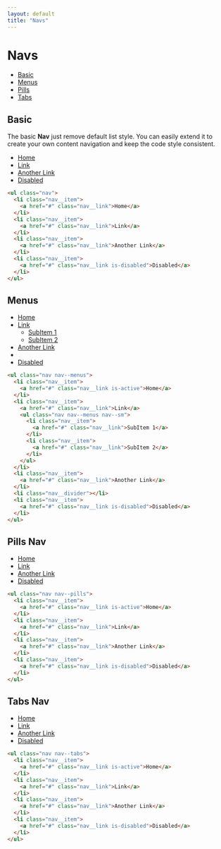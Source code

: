 ```yaml
---
layout: default
title: "Navs"
---
```


# Navs
- [Basic](#basic)
- [Menus](#menus)
- [Pills](#pills)
- [Tabs](#tabs)

## Basic
The basic **Nav** just remove default list style. You can easily extend it to create your own content navigation and keep the code style consistent.

<div class="u-mb-15">
  <ul class="nav">
    <li class="nav__item">
      <a href="#" class="nav__link">Home</a>
    </li>
    <li class="nav__item">
      <a href="#" class="nav__link">Link</a>
    </li>
    <li class="nav__item">
      <a href="#" class="nav__link">Another Link</a>
    </li>
    <li class="nav__item">
      <a href="#" class="nav__link is-disabled">Disabled</a>
    </li>
  </ul>
</div>

```html
<ul class="nav">
  <li class="nav__item">
    <a href="#" class="nav__link">Home</a>
  </li>
  <li class="nav__item">
    <a href="#" class="nav__link">Link</a>
  </li>
  <li class="nav__item">
    <a href="#" class="nav__link">Another Link</a>
  </li>
  <li class="nav__item">
    <a href="#" class="nav__link is-disabled">Disabled</a>
  </li>
</ul>
```

## Menus

<div class="l-row">
  <div class="l-col-6@md">
    <ul class="nav nav--menus u-mb-15">
      <li class="nav__item">
        <a href="#" class="nav__link is-active">Home</a>
      </li>
      <li class="nav__item">
        <a href="#" class="nav__link">Link</a>
        <ul class="nav nav--menus nav--sm">
          <li class="nav__item">
            <a href="#" class="nav__link">SubItem 1</a>
          </li>
          <li class="nav__item">
            <a href="#" class="nav__link">SubItem 2</a>
          </li>
        </ul>
      </li>
      <li class="nav__item">
        <a href="#" class="nav__link">Another Link</a>
      </li>
      <li class="nav__divider"></li>
      <li class="nav__item">
        <a href="#" class="nav__link is-disabled">Disabled</a>
      </li>
    </ul>
  </div>
</div>

```html
<ul class="nav nav--menus">
  <li class="nav__item">
    <a href="#" class="nav__link is-active">Home</a>
  </li>
  <li class="nav__item">
    <a href="#" class="nav__link">Link</a>
    <ul class="nav nav--menus nav--sm">
      <li class="nav__item">
        <a href="#" class="nav__link">SubItem 1</a>
      </li>
      <li class="nav__item">
        <a href="#" class="nav__link">SubItem 2</a>
      </li>
    </ul>
  </li>
  <li class="nav__item">
    <a href="#" class="nav__link">Another Link</a>
  </li>
  <li class="nav__divider"></li>
  <li class="nav__item">
    <a href="#" class="nav__link is-disabled">Disabled</a>
  </li>
</ul>
```

## Pills Nav

<div class="u-mb-15">
  <ul class="nav nav--pills">
    <li class="nav__item">
      <a href="#" class="nav__link is-active">Home</a>
    </li>
    <li class="nav__item">
      <a href="#" class="nav__link">Link</a>
    </li>
    <li class="nav__item">
      <a href="#" class="nav__link">Another Link</a>
    </li>
    <li class="nav__item">
      <a href="#" class="nav__link is-disabled">Disabled</a>
    </li>
  </ul>
</div>

```html
<ul class="nav nav--pills">
  <li class="nav__item">
    <a href="#" class="nav__link is-active">Home</a>
  </li>
  <li class="nav__item">
    <a href="#" class="nav__link">Link</a>
  </li>
  <li class="nav__item">
    <a href="#" class="nav__link">Another Link</a>
  </li>
  <li class="nav__item">
    <a href="#" class="nav__link is-disabled">Disabled</a>
  </li>
</ul>
```

## Tabs Nav

<div class="u-mb-15">
  <ul class="nav nav--tabs">
    <li class="nav__item">
      <a href="#" class="nav__link is-active">Home</a>
    </li>
    <li class="nav__item">
      <a href="#" class="nav__link">Link</a>
    </li>
    <li class="nav__item">
      <a href="#" class="nav__link">Another Link</a>
    </li>
    <li class="nav__item">
      <a href="#" class="nav__link is-disabled">Disabled</a>
    </li>
  </ul>
</div>

```html
<ul class="nav nav--tabs">
  <li class="nav__item">
    <a href="#" class="nav__link is-active">Home</a>
  </li>
  <li class="nav__item">
    <a href="#" class="nav__link">Link</a>
  </li>
  <li class="nav__item">
    <a href="#" class="nav__link">Another Link</a>
  </li>
  <li class="nav__item">
    <a href="#" class="nav__link is-disabled">Disabled</a>
  </li>
</ul>
```
